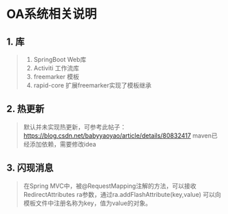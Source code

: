 # OA系统相关说明
## 1. 库
> 1. SpringBoot Web库
> 2. Activiti 工作流库
> 3. freemarker 模板
> 4. rapid-core 扩展freemarker实现了模板继承
## 2. 热更新
> 默认并未实现热更新，可参考此帖子：https://blog.csdn.net/babyyaoyao/article/details/80832417
> maven已经添加依赖，需要修改idea
## 3. 闪现消息
> 在Spring MVC中，被@RequestMapping注解的方法，可以接收
> RedirectAttributes ra参数，通过ra.addFlashAttribute(key,value)
> 可以向模板文件中注册名称为key，值为value的对象。